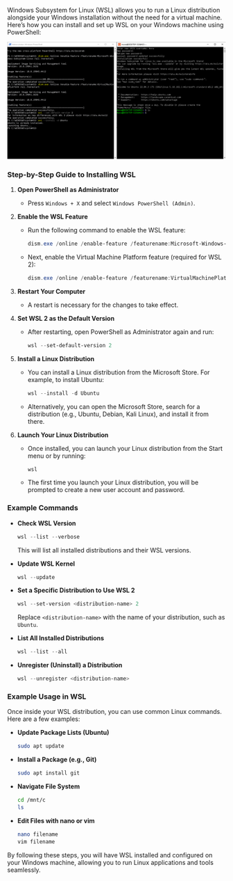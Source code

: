 Windows Subsystem for Linux (WSL) allows you to run a Linux distribution alongside your Windows installation without the need for a virtual machine. Here’s how you can install and set up WSL on your Windows machine using PowerShell:

![result](image.png)

### Step-by-Step Guide to Installing WSL

1. **Open PowerShell as Administrator**
   - Press `Windows + X` and select `Windows PowerShell (Admin)`.

2. **Enable the WSL Feature**
   - Run the following command to enable the WSL feature:
     ```powershell
     dism.exe /online /enable-feature /featurename:Microsoft-Windows-Subsystem-Linux /all /norestart
     ```
   - Next, enable the Virtual Machine Platform feature (required for WSL 2):
     ```powershell
     dism.exe /online /enable-feature /featurename:VirtualMachinePlatform /all /norestart
     ```

3. **Restart Your Computer**
   - A restart is necessary for the changes to take effect.

4. **Set WSL 2 as the Default Version**
   - After restarting, open PowerShell as Administrator again and run:
     ```powershell
     wsl --set-default-version 2
     ```

5. **Install a Linux Distribution**
   - You can install a Linux distribution from the Microsoft Store. For example, to install Ubuntu:
     ```powershell
     wsl --install -d Ubuntu
     ```
   - Alternatively, you can open the Microsoft Store, search for a distribution (e.g., Ubuntu, Debian, Kali Linux), and install it from there.

6. **Launch Your Linux Distribution**
   - Once installed, you can launch your Linux distribution from the Start menu or by running:
     ```powershell
     wsl
     ```
   - The first time you launch your Linux distribution, you will be prompted to create a new user account and password.

### Example Commands

- **Check WSL Version**
  ```powershell
  wsl --list --verbose
  ```
  This will list all installed distributions and their WSL versions.

- **Update WSL Kernel**
  ```powershell
  wsl --update
  ```

- **Set a Specific Distribution to Use WSL 2**
  ```powershell
  wsl --set-version <distribution-name> 2
  ```
  Replace `<distribution-name>` with the name of your distribution, such as `Ubuntu`.

- **List All Installed Distributions**
  ```powershell
  wsl --list --all
  ```

- **Unregister (Uninstall) a Distribution**
  ```powershell
  wsl --unregister <distribution-name>
  ```

### Example Usage in WSL

Once inside your WSL distribution, you can use common Linux commands. Here are a few examples:

- **Update Package Lists (Ubuntu)**
  ```bash
  sudo apt update
  ```

- **Install a Package (e.g., Git)**
  ```bash
  sudo apt install git
  ```

- **Navigate File System**
  ```bash
  cd /mnt/c
  ls
  ```

- **Edit Files with nano or vim**
  ```bash
  nano filename
  vim filename
  ```

By following these steps, you will have WSL installed and configured on your Windows machine, allowing you to run Linux applications and tools seamlessly. 
